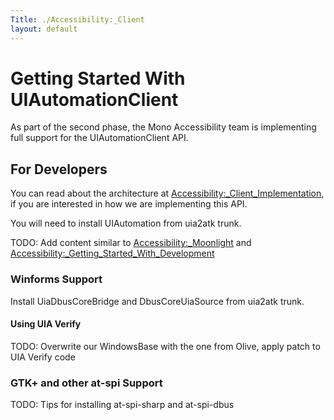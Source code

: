 ```yaml
---
Title: ./Accessibility:_Client
layout: default
---
```


Getting Started With UIAutomationClient
=======================================

As part of the second phase, the Mono Accessibility team is implementing
full support for the UIAutomationClient API.

For Developers
--------------

You can read about the architecture at
<Accessibility:_Client_Implementation>, if you are interested in how we
are implementing this API.

You will need to install UIAutomation from uia2atk trunk.

TODO: Add content similar to <Accessibility:_Moonlight> and
<Accessibility:_Getting_Started_With_Development>

### Winforms Support

Install UiaDbusCoreBridge and DbusCoreUiaSource from uia2atk trunk.

#### Using UIA Verify

TODO: Overwrite our WindowsBase with the one from Olive, apply patch to
UIA Verify code

### GTK+ and other at-spi Support

TODO: Tips for installing at-spi-sharp and at-spi-dbus
